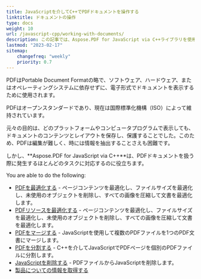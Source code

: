 ```yaml
---
title: JavaScriptを介してC++でPDFドキュメントを操作する
linktitle: ドキュメントの操作
type: docs
weight: 10
url: /javascript-cpp/working-with-documents/
description: この記事では、Aspose.PDF for JavaScript via C++ライブラリを使用してドキュメントに対してどのような操作ができるかを説明します。
lastmod: "2023-02-17"
sitemap:
    changefreq: "weekly"
    priority: 0.7
---
```


PDFはPortable Document Formatの略で、ソフトウェア、ハードウェア、またはオペレーティングシステムに依存せずに、電子形式でドキュメントを表示するために使用されます。

PDFはオープンスタンダードであり、現在は国際標準化機構（ISO）によって維持されています。

元々の目的は、どのプラットフォームやコンピュータプログラムで表示しても、ドキュメントのコンテンツとレイアウトを保存し、保護することでした。このため、PDFは編集が難しく、時には情報を抽出することさえも困難です。

しかし、**Aspose.PDF for JavaScript via C++**は、PDFドキュメントを扱う際に発生するほとんどのタスクに対応するのに役立ちます。

You are able to do the following:

- [PDFを最適化する](/pdf/javascript-cpp/optimize-pdf/) - ページコンテンツを最適化し、ファイルサイズを最適化し、未使用のオブジェクトを削除し、すべての画像を圧縮して文書を最適化します。
- [PDFリソースを最適化する](/pdf/javascript-cpp/optimize-pdf-resources/) - ページコンテンツを最適化し、ファイルサイズを最適化し、未使用のオブジェクトを削除し、すべての画像を圧縮して文書を最適化します。
- [PDFをマージする](/pdf/javascript-cpp/merge-pdf/) - JavaScriptを使用して複数のPDFファイルを1つのPDF文書にマージします。
- [PDFを分割する](/pdf/javascript-cpp/split-pdf/) - C++を介してJavaScriptでPDFページを個別のPDFファイルに分割します。
- [JavaScriptを削除する](/pdf/javascript-cpp/delete-javascripts/) - PDFファイルからJavaScriptを削除します。
- [製品についての情報を取得する](/pdf/javascript-cpp/get-info-about-product/)